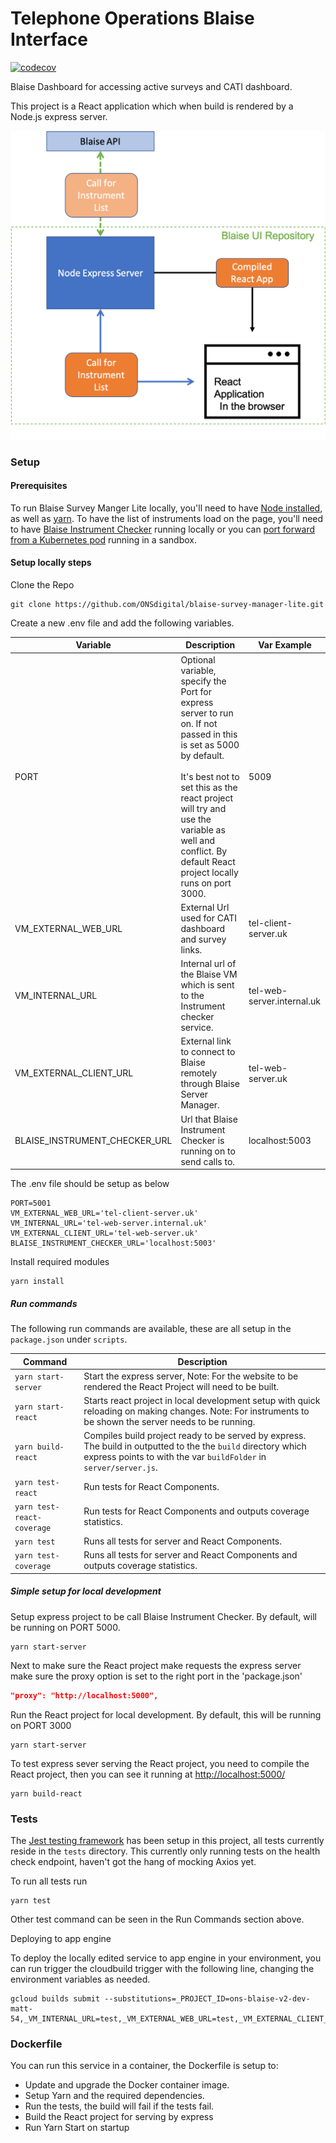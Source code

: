 # Telephone Operations Blaise Interface

[![codecov](https://codecov.io/gh/ONSdigital/blaise-survey-manager-lite/branch/master/graph/badge.svg)](https://codecov.io/gh/ONSdigital/blaise-survey-manager-lite)


Blaise Dashboard for accessing active surveys and CATI dashboard.

This project is a React application which when build is rendered by a Node.js express server.

![Diagram of Blaise Survey Manager Lite sertup](.github/Diagram.png)

### Setup

#### Prerequisites
To run Blaise Survey Manger Lite locally, you'll need to have [Node installed](https://nodejs.org/en/), as well as [yarn](https://classic.yarnpkg.com/en/docs/install#mac-stable).
To have the list of instruments load on the page, you'll need to have [Blaise Instrument Checker](https://github.com/ONSdigital/blaise-instrument-checker) running locally
 or you can [port forward from a Kubernetes pod](https://kubernetes.io/docs/tasks/access-application-cluster/port-forward-access-application-cluster/) running in a sandbox.  

#### Setup locally steps
Clone the Repo
```shell script
git clone https://github.com/ONSdigital/blaise-survey-manager-lite.git
```

Create a new .env file and add the following variables.

| Variable                      | Description                                                                     | Var Example                  |
|-------------------------------|---------------------------------------------------------------------------------|------------------------------|
| PORT                          | Optional variable, specify the Port for express server to run on. If not passed in this is set as 5000 by default. <br><br>It's best not to set this as the react project will try and use the variable as well and conflict. By default React project locally runs on port 3000.                                              | 5009                         |
| VM_EXTERNAL_WEB_URL           | External Url used for CATI dashboard and survey links.                          | tel-client-server.uk         |
| VM_INTERNAL_URL               | Internal url of the Blaise VM which is sent to the Instrument checker service.  | tel-web-server.internal.uk   |
| VM_EXTERNAL_CLIENT_URL        | External link to connect to Blaise remotely through Blaise Server Manager.      | tel-web-server.uk            |
| BLAISE_INSTRUMENT_CHECKER_URL | Url that Blaise Instrument Checker is running on to send calls to.              | localhost:5003               |


The .env file should be setup as below
```.env
PORT=5001
VM_EXTERNAL_WEB_URL='tel-client-server.uk'
VM_INTERNAL_URL='tel-web-server.internal.uk'
VM_EXTERNAL_CLIENT_URL='tel-web-server.uk'
BLAISE_INSTRUMENT_CHECKER_URL='localhost:5003'
```

Install required modules
```shell script
yarn install
```

##### Run commands

The following run commands are available, these are all setup in the `package.json` under `scripts`.

| Command                        | Description                                                                                                                                               |
|--------------------------------|-----------------------------------------------------------------------------------------------------------------------------------------------------------|
| `yarn start-server`            | Start the express server, Note: For the website to be rendered the React Project will need to be built.                                                   |
| `yarn start-react`             | Starts react project in local development setup with quick reloading on making changes. Note: For instruments to be shown the server needs to be running. |
| `yarn build-react`             | Compiles build project ready to be served by express. The build in outputted to the the `build` directory which express points to with the var `buildFolder` in `server/server.js`.                       |
| `yarn test-react`              | Run tests for React Components.                                                                                                                           |
| `yarn test-react-coverage`     | Run tests for React Components and outputs coverage statistics.                                                                                           |
| `yarn test`                    | Runs all tests for server and React Components.                                                                                                           |
| `yarn test-coverage`           | Runs all tests for server and React Components and outputs coverage statistics.                                                                           |

##### Simple setup for local development

Setup express project to be call Blaise Instrument Checker. By default, will be running on PORT 5000.
```shell script
yarn start-server
```

Next to make sure the React project make requests the express server make sure the proxy option is set to the right port in the 'package.json'  
```.json
"proxy": "http://localhost:5000",
```

Run the React project for local development. By default, this will be running on PORT 3000
```shell script
yarn start-server
```

To test express sever serving the React project, you need to compile the React project, then you can see it running at [http://localhost:5000/](http://localhost:5000/)
```shell script
yarn build-react
```

### Tests
The [Jest testing framework](https://jestjs.io/en/) has been setup in this project, all tests currently reside in the `tests` directory.
This currently only running tests on the health check endpoint, haven't got the hang of mocking Axios yet.
 
To run all tests run
```shell script
yarn test
```

Other test command can be seen in the Run Commands section above.

Deploying to app engine

To deploy the locally edited service to app engine in your environment, you can run trigger the cloudbuild trigger with the following line, changing the environment variables as needed. 
```.shell
gcloud builds submit --substitutions=_PROJECT_ID=ons-blaise-v2-dev-matt-54,_VM_INTERNAL_URL=test,_VM_EXTERNAL_WEB_URL=test,_VM_EXTERNAL_CLIENT_URL=test,_BLAISE_API_URL=/
```

### Dockerfile
You can run this service in a container, the Dockerfile is setup to:
- Update and upgrade the Docker container image.
- Setup Yarn and the required dependencies.
- Run the tests, the build will fail if the tests fail.
- Build the React project for serving by express
- Run Yarn Start on startup

